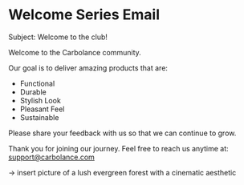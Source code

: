 # Welcome Series Email

Subject: Welcome to the club!

Welcome to the Carbolance community.

Our goal is to deliver amazing products that are:

* Functional  
* Durable  
* Stylish Look  
* Pleasant Feel  
* Sustainable

Please share your feedback with us so that we can continue to grow.

Thank you for joining our journey. Feel free to reach us anytime at:  
<support@carbolance.com>

→ insert picture of a lush evergreen forest with a cinematic aesthetic
